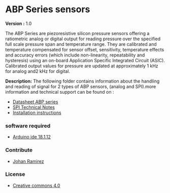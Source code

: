 # ABP Series sensors 
**Version :** 1.0

The ABP Series are piezoresistive silicon pressure sensors offering a ratiometric analog or digital output for reading pressure over the specified full scale pressure span and temperature range. They are calibrated and temperature compensated for sensor offset, sensitivity, temperature effects and accuracy errors (which include non-linearity, repeatability and hysteresis) using an on-board Application Specific Integrated Circuit (ASIC). Calibrated output values for pressure are updated at approximately 1 kHz for analog and2 kHz for digital.


**Description:**  The following folder contains information about the handling and reading of signal for 2 types of ABP sensors, (analog and SPI).more information and technical support can be found on :

* [Datasheet ABP series](https://datasheet.octopart.com/ABPDJJT001PGAA5-Honeywell-datasheet-136608874.pdf)
* [SPI Technical Notes](https://sensing.honeywell.com/spi-comms-digital-ouptu-pressure-sensors-tn-008202-3-en-final-30may12.pdf)
* [Installation instructions](https://sensing.honeywell.com/honeywell-sensing-basic-board-mount-pressure-abp-series-installation-instructions-32305127-D-EN)

### software required 

* [Arduino ide 18.1.12](https://www.arduino.cc/en/main/software)


### Contribute 
- [Johan Ramirez](https://github.com/joaramirezra)

### License

- [Creative commons 4.0 ](https://creativecommons.org/licenses/by/4.0)

